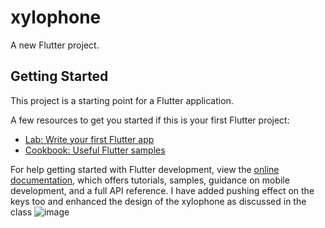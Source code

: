 # xylophone

A new Flutter project.

## Getting Started

This project is a starting point for a Flutter application.

A few resources to get you started if this is your first Flutter project:

- [Lab: Write your first Flutter app](https://docs.flutter.dev/get-started/codelab)
- [Cookbook: Useful Flutter samples](https://docs.flutter.dev/cookbook)

For help getting started with Flutter development, view the
[online documentation](https://docs.flutter.dev/), which offers tutorials,
samples, guidance on mobile development, and a full API reference.
I have added pushing effect on the keys too and enhanced the design of the xylophone as discussed in the class
![image](https://github.com/user-attachments/assets/a08b163a-93fc-4177-aaa3-2e2e49700528)
